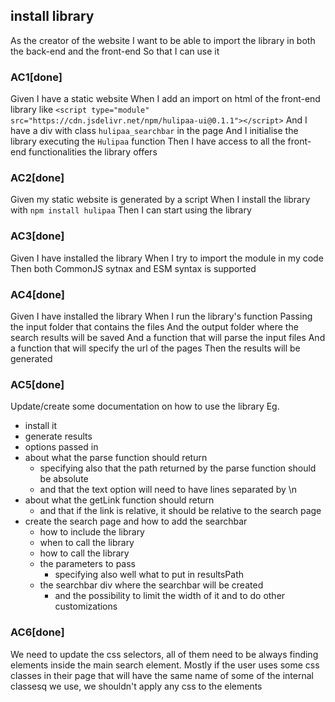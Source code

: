 ## install library
As the creator of the website
I want to be able to import the library in both the back-end and the front-end
So that I can use it

### AC1[done]
Given I have a static website
When I add an import on html of the front-end library like
    `<script type="module" src="https://cdn.jsdelivr.net/npm/hulipaa-ui@0.1.1"></script>`
And I have a div with class `hulipaa_searchbar` in the page
And I initialise the library executing the `Hulipaa` function
Then I have access to all the front-end functionalities the library offers

### AC2[done]
Given my static website is generated by a script
When I install the library with `npm install hulipaa`
Then I can start using the library

### AC3[done]
Given I have installed the library
When I try to import the module in my code
Then both CommonJS sytnax and ESM syntax is supported

### AC4[done]
Given I have installed the library
When I run the library's function
Passing the input folder that contains the files
And the output folder where the search results will be saved
And a function that will parse the input files
And a function that will specify the url of the pages 
Then the results will be generated

### AC5[done]
Update/create some documentation on how to use the library
Eg.
- install it
- generate results
- options passed in
- about what the parse function should return
  - specifying also that the path returned by the parse function should be absolute
  - and that the text option will need to have lines separated by \n
- about what the getLink function should return
  - and that if the link is relative, it should be relative to the search page
- create the search page and how to add the searchbar
  - how to include the library
  - when to call the library
  - how to call the library
  - the parameters to pass
    - specifying also well what to put in resultsPath
  - the searchbar div where the searchbar will be created
    - and the possibility to limit the width of it and to do other customizations

### AC6[done]
We need to update the css selectors, all of them need to be always finding elements inside the main search element.
Mostly if the user uses some css classes in their page that will have the same name of some of the internal classesq we use, we shouldn't apply any css to the elements
